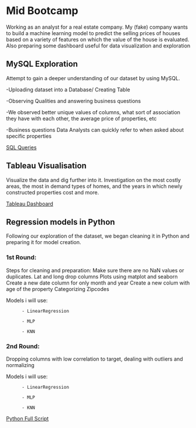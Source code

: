 # Mid Bootcamp
 Working as an analyst for a real estate company. My (fake) company wants to build a machine learning model to predict the selling prices of houses based on a variety of features on which the value of the house is evaluated. Also preparing some dashboard useful for data visualization and exploration

## MySQL Exploration
Attempt to gain a deeper understanding of our dataset by using MySQL. 

-Uploading dataset into a Database/ Creating Table

-Observing Qualities and answering business questions

-We observed better unique values of columns, what sort of association they have with each other, the average price of properties, etc

-Business questions Data Analysts can quickly refer to when asked about specific properties

[SQL Queries](https://github.com/mbastcast/mid_bootcamp_project/blob/main/SQL%20QUESTIONS.sql "SQL QUERIES")


## Tableau Visualisation 
Visualize the data and dig further into it. Investigation on the most costly areas, the most in demand types of homes, and the years in which newly constructed properties cost and more.

[Tableau Dashboard](https://public.tableau.com/views/MIDBOOTCAMPPROJECTstory_16491455911420/Historia1?:language=es-ES&publish=yes&:display_count=n&:origin=viz_share_link "Tableau Dashboard")

## Regression models in Python
Following our exploration of the dataset, we began cleaning it in Python and preparing it for model creation.
### 1st Round:
Steps for cleaning and preparation:
Make sure there are no NaN values or duplicates.
Lat and long drop columns
Plots using matplot and seaborn
Create a new date column for only month and year
Create a new colum with age of the property
Categorizing Zipcodes

Models i will use:
          
          - LinearRegression
          
          - MLP 
          
          - KNN
### 2nd Round:
Dropping columns with low correlation to target, dealing with outliers and normalizing 

Models i will use:
         
          - LinearRegression
          
          - MLP 
          
          - KNN

[Python Full Script](https://github.com/mbastcast/mid_bootcamp_project/blob/main/FINAL%20PROJECT%20PYTHON.ipynb "Python Full Script")


